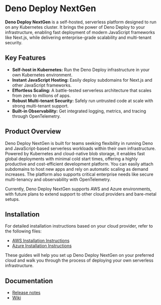 # Deno Deploy NextGen

**Deno Deploy NextGen** is a self-hosted, serverless platform designed to run on
any Kubernetes cluster. It brings the power of Deno Deploy to your
infrastructure, enabling fast deployment of modern JavaScript frameworks like
Next.js, while delivering enterprise-grade scalability and multi-tenant
security.

## Key Features

- **Self-host in Kubernetes:** Run the Deno Deploy infrastructure in your own
  Kubernetes environment.
- **Instant JavaScript Hosting:** Easily deploy subdomains for Next.js and other
  JavaScript frameworks.
- **Effortless Scaling:** A battle-tested serverless architecture that scales
  from zero to millions of apps.
- **Robust Multi-tenant Security:** Safely run untrusted code at scale with
  strong multi-tenant support.
- **Built-in Observability:** Get integrated logging, metrics, and tracing
  through OpenTelemetry.

## Product Overview

Deno Deploy NextGen is built for teams seeking flexibility in running Deno and
JavaScript-based serverless workloads within their own infrastructure. Powered
by Kubernetes and cloud-native blob storage, it enables fast global deployments
with minimal cold start times, offering a highly productive and cost-efficient
development platform. You can easily attach subdomains to host new apps and rely
on automatic scaling as demand increases. The platform also supports critical
enterprise needs like secure multi-tenancy and observability with OpenTelemetry.

Currently, Deno Deploy NextGen supports AWS and Azure environments, with future
plans to extend support to other cloud providers and bare-metal setups.

## Installation

For detailed installation instructions based on your cloud provider, refer to
the following files:

- [AWS Installation Instructions](aws/README.md)
- [Azure Installation Instructions](azure/README.md)

These guides will help you set up Deno Deploy NextGen on your preferred cloud
and walk you through the process of deploying your own serverless
infrastructure.

## Documentation

- [Release notes](./RELEASE_NOTES.md)
- [Wiki](https://github.com/denoland/nextgen-install/wiki)
